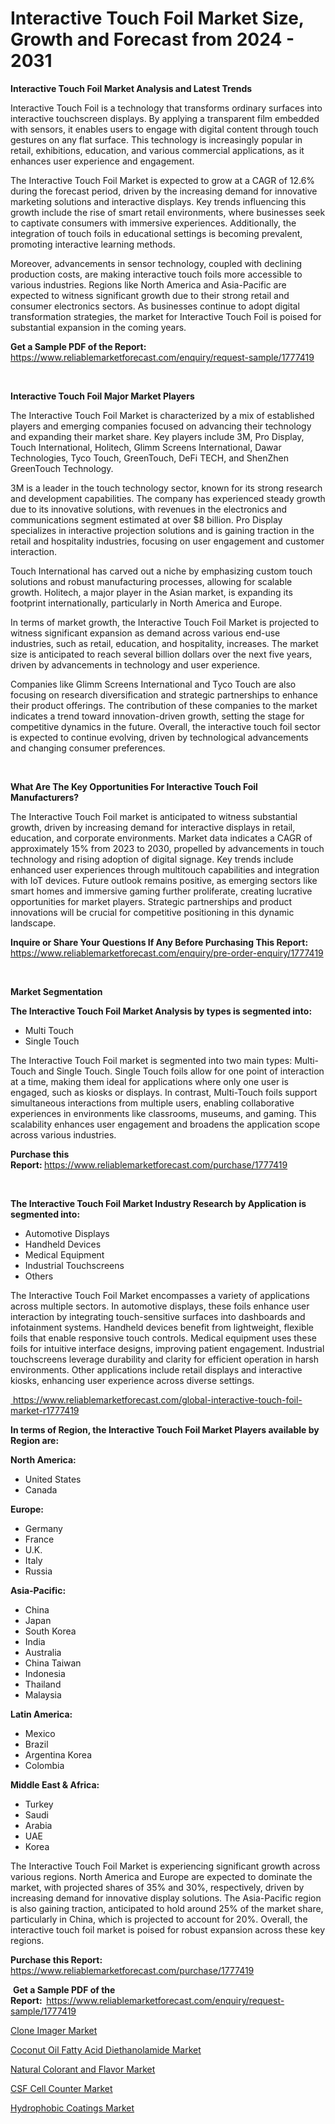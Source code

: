 <p><h1>Interactive Touch Foil Market Size, Growth and Forecast from 2024 - 2031</h1></p><p><strong>Interactive Touch Foil Market Analysis and Latest Trends</strong></p>
<p><p>Interactive Touch Foil is a technology that transforms ordinary surfaces into interactive touchscreen displays. By applying a transparent film embedded with sensors, it enables users to engage with digital content through touch gestures on any flat surface. This technology is increasingly popular in retail, exhibitions, education, and various commercial applications, as it enhances user experience and engagement.</p><p>The Interactive Touch Foil Market is expected to grow at a CAGR of 12.6% during the forecast period, driven by the increasing demand for innovative marketing solutions and interactive displays. Key trends influencing this growth include the rise of smart retail environments, where businesses seek to captivate consumers with immersive experiences. Additionally, the integration of touch foils in educational settings is becoming prevalent, promoting interactive learning methods.</p><p>Moreover, advancements in sensor technology, coupled with declining production costs, are making interactive touch foils more accessible to various industries. Regions like North America and Asia-Pacific are expected to witness significant growth due to their strong retail and consumer electronics sectors. As businesses continue to adopt digital transformation strategies, the market for Interactive Touch Foil is poised for substantial expansion in the coming years.</p></p>
<p><strong>Get a Sample PDF of the Report:&nbsp;</strong> <a href="https://www.reliablemarketforecast.com/enquiry/request-sample/1777419?utm_campaign=1080&utm_medium=2&utm_source=Github&utm_content=ia&utm_term=10112024&utm_id=interactive-touch-foil">https://www.reliablemarketforecast.com/enquiry/request-sample/1777419</a></p>
<p>&nbsp;</p>
<p><strong>Interactive Touch Foil Major Market Players</strong></p>
<p><p>The Interactive Touch Foil Market is characterized by a mix of established players and emerging companies focused on advancing their technology and expanding their market share. Key players include 3M, Pro Display, Touch International, Holitech, Glimm Screens International, Dawar Technologies, Tyco Touch, GreenTouch, DeFi TECH, and ShenZhen GreenTouch Technology.</p><p>3M is a leader in the touch technology sector, known for its strong research and development capabilities. The company has experienced steady growth due to its innovative solutions, with revenues in the electronics and communications segment estimated at over $8 billion. Pro Display specializes in interactive projection solutions and is gaining traction in the retail and hospitality industries, focusing on user engagement and customer interaction.</p><p>Touch International has carved out a niche by emphasizing custom touch solutions and robust manufacturing processes, allowing for scalable growth. Holitech, a major player in the Asian market, is expanding its footprint internationally, particularly in North America and Europe.</p><p>In terms of market growth, the Interactive Touch Foil Market is projected to witness significant expansion as demand across various end-use industries, such as retail, education, and hospitality, increases. The market size is anticipated to reach several billion dollars over the next five years, driven by advancements in technology and user experience.</p><p>Companies like Glimm Screens International and Tyco Touch are also focusing on research diversification and strategic partnerships to enhance their product offerings. The contribution of these companies to the market indicates a trend toward innovation-driven growth, setting the stage for competitive dynamics in the future. Overall, the interactive touch foil sector is expected to continue evolving, driven by technological advancements and changing consumer preferences.</p></p>
<p>&nbsp;</p>
<p><strong>What Are The Key Opportunities For Interactive Touch Foil Manufacturers?</strong></p>
<p><p>The Interactive Touch Foil market is anticipated to witness substantial growth, driven by increasing demand for interactive displays in retail, education, and corporate environments. Market data indicates a CAGR of approximately 15% from 2023 to 2030, propelled by advancements in touch technology and rising adoption of digital signage. Key trends include enhanced user experiences through multitouch capabilities and integration with IoT devices. Future outlook remains positive, as emerging sectors like smart homes and immersive gaming further proliferate, creating lucrative opportunities for market players. Strategic partnerships and product innovations will be crucial for competitive positioning in this dynamic landscape.</p></p>
<p><strong>Inquire or Share Your Questions If Any Before Purchasing This Report:</strong> <a href="https://www.reliablemarketforecast.com/enquiry/pre-order-enquiry/1777419?utm_campaign=1080&utm_medium=2&utm_source=Github&utm_content=ia&utm_term=10112024&utm_id=interactive-touch-foil">https://www.reliablemarketforecast.com/enquiry/pre-order-enquiry/1777419</a></p>
<p>&nbsp;</p>
<p><strong>Market Segmentation</strong></p>
<p><strong>The Interactive Touch Foil Market Analysis by types is segmented into:</strong></p>
<p><ul><li>Multi Touch</li><li>Single Touch</li></ul></p>
<p><p>The Interactive Touch Foil market is segmented into two main types: Multi-Touch and Single Touch. Single Touch foils allow for one point of interaction at a time, making them ideal for applications where only one user is engaged, such as kiosks or displays. In contrast, Multi-Touch foils support simultaneous interactions from multiple users, enabling collaborative experiences in environments like classrooms, museums, and gaming. This scalability enhances user engagement and broadens the application scope across various industries.</p></p>
<p><strong>Purchase this Report:&nbsp;</strong><a href="https://www.reliablemarketforecast.com/purchase/1777419?utm_campaign=1080&utm_medium=2&utm_source=Github&utm_content=ia&utm_term=10112024&utm_id=interactive-touch-foil">https://www.reliablemarketforecast.com/purchase/1777419</a></p>
<p>&nbsp;</p>
<p><strong>The Interactive Touch Foil Market Industry Research by Application is segmented into:</strong></p>
<p><ul><li>Automotive Displays</li><li>Handheld Devices</li><li>Medical Equipment</li><li>Industrial Touchscreens</li><li>Others</li></ul></p>
<p><p>The Interactive Touch Foil Market encompasses a variety of applications across multiple sectors. In automotive displays, these foils enhance user interaction by integrating touch-sensitive surfaces into dashboards and infotainment systems. Handheld devices benefit from lightweight, flexible foils that enable responsive touch controls. Medical equipment uses these foils for intuitive interface designs, improving patient engagement. Industrial touchscreens leverage durability and clarity for efficient operation in harsh environments. Other applications include retail displays and interactive kiosks, enhancing user experience across diverse settings.</p></p>
<p><a href="https://www.reliablemarketforecast.com/global-interactive-touch-foil-market-r1777419?utm_campaign=1080&utm_medium=2&utm_source=Github&utm_content=ia&utm_term=10112024&utm_id=interactive-touch-foil">&nbsp;https://www.reliablemarketforecast.com/global-interactive-touch-foil-market-r1777419</a></p>
<p><strong>In terms of Region, the Interactive Touch Foil Market Players available by Region are:</strong></p>
<p>
    <p> <strong> North America: </strong>
        <ul>
            <li>United States</li>
            <li>Canada</li>
        </ul>
        </p> 
    <p> <strong> Europe: </strong>
        <ul>
            <li>Germany</li>
            <li>France</li>
            <li>U.K.</li>
            <li>Italy</li>
            <li>Russia</li>
        </ul>
        </p> 
    <p> <strong> Asia-Pacific: </strong>
        <ul>
            <li>China</li>
            <li>Japan</li>
            <li>South Korea</li>
            <li>India</li>
            <li>Australia</li>
            <li>China Taiwan</li>
            <li>Indonesia</li>
            <li>Thailand</li>
            <li>Malaysia</li>
        </ul>
        </p> 
    <p> <strong> Latin America: </strong>
        <ul>
            <li>Mexico</li>
            <li>Brazil</li>
            <li>Argentina Korea</li>
            <li>Colombia</li>
        </ul>
        </p> 
    <p> <strong> Middle East & Africa: </strong>
        <ul>
            <li>Turkey</li>
            <li>Saudi</li>
            <li>Arabia</li>
            <li>UAE</li>
            <li>Korea</li>
        </ul>
    </p>
    </p>
<p><p>The Interactive Touch Foil Market is experiencing significant growth across various regions. North America and Europe are expected to dominate the market, with projected shares of 35% and 30%, respectively, driven by increasing demand for innovative display solutions. The Asia-Pacific region is also gaining traction, anticipated to hold around 25% of the market share, particularly in China, which is projected to account for 20%. Overall, the interactive touch foil market is poised for robust expansion across these key regions.</p></p>
<p><strong>Purchase this Report: </strong><a href="https://www.reliablemarketforecast.com/purchase/1777419?utm_campaign=1080&utm_medium=2&utm_source=Github&utm_content=ia&utm_term=10112024&utm_id=interactive-touch-foil">https://www.reliablemarketforecast.com/purchase/1777419</a></p>
<p>&nbsp;<strong>Get a Sample PDF of the Report:&nbsp;&nbsp;</strong><a href="https://www.reliablemarketforecast.com/enquiry/request-sample/1777419?utm_campaign=1080&utm_medium=2&utm_source=Github&utm_content=ia&utm_term=10112024&utm_id=interactive-touch-foil">https://www.reliablemarketforecast.com/enquiry/request-sample/1777419</a></p>
<p><strong></strong></p>
<p><p><a href="https://issuu.com/reportprime-2/docs/clone-imager-market-size-2030.pptx_3db9d9811af874?utm_campaign=1080&utm_medium=2&utm_source=Github&utm_content=ia&utm_term=10112024&utm_id=interactive-touch-foil">Clone Imager Market</a></p><p><a href="https://github.com/gareyratsepny/Market-Research-Report-List-1/blob/main/coconut-oil-fatty-acid-diethanolamide-market.md?utm_campaign=1080&utm_medium=2&utm_source=Github&utm_content=ia&utm_term=10112024&utm_id=interactive-touch-foil">Coconut Oil Fatty Acid Diethanolamide Market</a></p><p><a href="https://www.linkedin.com/pulse/natural-colorant-flavor-market-shifts-strategic-analysis-2024-2031-guifc?utm_campaign=1080&utm_medium=2&utm_source=Github&utm_content=ia&utm_term=10112024&utm_id=interactive-touch-foil">Natural Colorant and Flavor Market</a></p><p><a href="https://issuu.com/reportprime-2/docs/csf-cell-counter-market-size-2030.p_5f9a681acd9408?utm_campaign=1080&utm_medium=2&utm_source=Github&utm_content=ia&utm_term=10112024&utm_id=interactive-touch-foil">CSF Cell Counter Market</a></p><p><a href="https://www.linkedin.com/pulse/hydrophobic-coatings-market-growth-segmentation-regional-analysis-9bp6c?utm_campaign=1080&utm_medium=2&utm_source=Github&utm_content=ia&utm_term=10112024&utm_id=interactive-touch-foil">Hydrophobic Coatings Market</a></p></p>